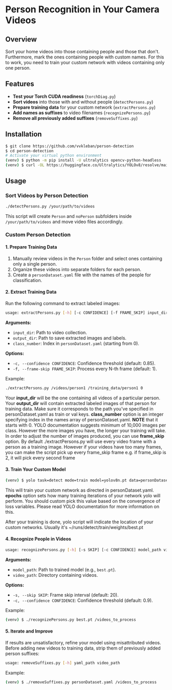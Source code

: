 # Person Recognition in Your Camera Videos

## Overview

Sort your home videos into those containing people and those that don't. Furthermore, mark the ones containing people with custom names. For this to work, you need to train your custom network with videos containing only one person.

## Features

- **Test your Torch CUDA readiness** (`torchDiag.py`)
- **Sort videos** into those with and without people (`detectPersons.py`)
- **Prepare training data** for your custom network (`extractPersons.py`)
- **Add names as suffixes** to video filenames (`recognizePersons.py`)
- **Remove all previously added suffixes** (`removeSuffixes.py`)

## Installation

```bash
$ git clone https://github.com/vvkleban/person-detection
$ cd person-detection
# Activate your virtual python environment
(venv) $ python -m pip install -U ultralytics opencv-python-headless
(venv) $ curl -OL https://huggingface.co/Ultralytics/YOLOv8/resolve/main/yolov8n.pt
```

## Usage

### Sort Videos by Person Detection

```bash
./detectPersons.py /your/path/to/videos
```

This script will create `Person` and `noPerson` subfolders inside `/your/path/to/videos` and move video files accordingly.

### Custom Person Detection

#### 1. Prepare Training Data

1. Manually review videos in the `Person` folder and select ones containing only a single person.
2. Organize these videos into separate folders for each person.
3. Create a `personDataset.yaml` file with the names of the people for classification.

#### 2. Extract Training Data

Run the following command to extract labeled images:

```bash
usage: extractPersons.py [-h] [-c CONFIDENCE] [-f FRAME_SKIP] input_dir output_dir class_number
```

**Arguments:**

- `input_dir`: Path to video collection.
- `output_dir`: Path to save extracted images and labels.
- `class_number`: Index in `personDataset.yaml` (starting from 0).

**Options:**

- `-c, --confidence CONFIDENCE`: Confidence threshold (default: 0.85).
- `-f, --frame-skip FRAME_SKIP`: Process every N-th frame (default: 1).

Example:

```bash
./extractPersons.py /videos/person1 /training_data/person1 0
```

Your **input_dir** will be the one containing all videos of a particular person. Your **output_dir** will contain extracted labeled images of that person for training data. Make sure it corresponds to the path you've specified in personDataset.yaml as train or val keys. **class_number** option is an integer specifying index in the names array of personDataset.yaml. **NOTE** that it starts with 0. YOLO documentation suggests minimum of 10,000 images per class. However the more images you have, the longer your training will take. In order to adjust the number of images produced, you can use **frame_skip** option. By default ./extractPersons.py will use every video frame with a person as a training image. However if your videos have too many frames, you can make the script pick up every frame_skip frame e.g. if frame_skip is 2, it will pick every second frame

#### 3. Train Your Custom Model

```bash
(venv) $ yolo task=detect mode=train model=yolov8n.pt data=personDataset.yaml epochs=150 imgsz=640
```
This will train your custom network as directed in personDataset.yaml. **epochs** option sets how many training iterations of your network yolo will perform. You should custom pick this value based on the convergence of loss variables. Please read YOLO documentation for more information on this.

After your training is done, yolo script will indicate the location of your custom networks. Usually it's ~/runs/detect/train<whatever number of times you ran yolo trining>/weights/best.pt

#### 4. Recognize People in Videos

```bash
usage: recognizePersons.py [-h] [-s SKIP] [-c CONFIDENCE] model_path video_path
```

**Arguments:**

- `model_path`: Path to trained model (e.g., `best.pt`).
- `video_path`: Directory containing videos.

**Options:**

- `-s, --skip SKIP`: Frame skip interval (default: 20).
- `-c, --confidence CONFIDENCE`: Confidence threshold (default: 0.9).

Example:

```bash
(venv) $ ./recognizePersons.py best.pt /videos_to_process
```

#### 5. Iterate and Improve

If results are unsatisfactory, refine your model using misattributed videos. Before adding new videos to training data, strip them of previously added person suffixes:

```bash
usage: removeSuffixes.py [-h] yaml_path video_path
```

Example:

```bash
(venv) $ ./removeSuffixes.py personDataset.yaml /videos_to_process


